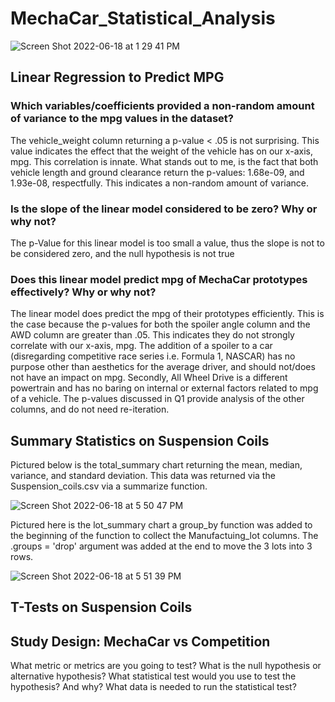 # MechaCar_Statistical_Analysis


![Screen Shot 2022-06-18 at 1 29 41 PM](https://user-images.githubusercontent.com/101481759/174451814-740bb0e2-d900-43d4-b7f8-d81bb1b0d173.png)

## Linear Regression to Predict MPG
### Which variables/coefficients provided a non-random amount of variance to the mpg values in the dataset? 

The vehicle_weight column returning a p-value < .05 is not surprising. This value indicates the effect that the weight of the vehicle has on our x-axis, mpg. This correlation is innate. What stands out to me, is the fact that both vehicle length and ground clearance return the p-values: 1.68e-09, and 1.93e-08, respectfully. This indicates a non-random amount of variance. 

### Is the slope of the linear model considered to be zero? Why or why not?

The p-Value for this linear model is too small a value, thus the slope is not to be considered zero, and the null hypothesis is not true


### Does this linear model predict mpg of MechaCar prototypes effectively? Why or why not?

The linear model does predict the mpg of their prototypes efficiently. This is the case because the p-values for both the spoiler angle column and the AWD column are greater than .05. This indicates they do not strongly correlate with our x-axis, mpg. The addition of a spoiler to a car (disregarding competitive race series i.e. Formula 1, NASCAR) has no purpose other than aesthetics for the average driver, and should not/does not have an impact on mpg. Secondly, All Wheel Drive is a different powertrain and has no baring on internal or external factors related to mpg of a vehicle. The p-values discussed in Q1 provide analysis of the other columns, and do not need re-iteration.

## Summary Statistics on Suspension Coils
Pictured below is the total_summary chart returning the mean, median, variance, and standard deviation. This data was returned via the Suspension_coils.csv via a summarize function.

![Screen Shot 2022-06-18 at 5 50 47 PM](https://user-images.githubusercontent.com/101481759/174459438-b20e8ec1-8e7e-42b3-8e30-3743b731acaf.png)

Pictured here is the lot_summary chart a group_by function was added to the beginning of the function to collect the Manufactuing_lot columns. The .groups = 'drop' argument was added at the end to move the 3 lots into 3 rows. 

![Screen Shot 2022-06-18 at 5 51 39 PM](https://user-images.githubusercontent.com/101481759/174459440-c05c1bee-a19d-412c-b0c8-662a633c1443.png)


## T-Tests on Suspension Coils

## Study Design: MechaCar vs Competition
What metric or metrics are you going to test?
What is the null hypothesis or alternative hypothesis?
What statistical test would you use to test the hypothesis? And why?
What data is needed to run the statistical test?

